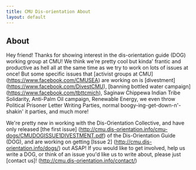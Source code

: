 ```yaml
---
title: CMU Dis-orientation About
layout: default
---
```


## About

Hey friend! Thanks for showing interest in the dis-orientation guide (DOG) working group at CMU! 
We think we're pretty cool but kinda' frantic and productive as hell all at the same time as we try to work on lots of issues at once!
But some specific issues that [activist groups at CMU] (https://www.facebook.com/CMUSEA) are working on is 
[divestment] (https://www.facebook.com/DivestCMU), [banning bottled water campaign] (https://www.facebook.com/tbttcmich), 
Saginaw Chippewa Indian Tribe Solidarity, Anti-Palm Oil campaign, Renewable Energy, 
we even throw Political Prisoner Letter Writing Parties, normal boogy-ing-get-down-n'-shakin' it parties, and much more! 

We're pretty new in working with the Dis-Orientation Collective, 
and have only released [the first issue] (http://cmu.dis-orientation.info/cmu-dogs/CMUDOGISSUE1DIVESTMENT.pdf) of the Dis-Orientation Guide (DOG), 
and are working on getting [Issue 2] (http://cmu.dis-orientation.info/dogs/) out ASAP! If you would like to get involved, 
help us write a DOG, or think of an issue you'd like us to write about, please just [contact us]! (http://cmu.dis-orientation.info/contact/)
